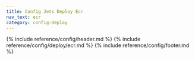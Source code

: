 ```yaml
---
title: Config Jets Deploy Ecr
nav_text: ecr
category: config-deploy
---
```


{% include reference/config/header.md %}
{% include reference/config/deploy/ecr.md %}
{% include reference/config/footer.md %}
